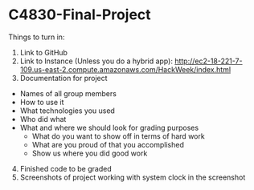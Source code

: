 # C4830-Final-Project

Things to turn in: 

1) Link to GitHub
2) Link to Instance (Unless you do a hybrid app): http://ec2-18-221-7-109.us-east-2.compute.amazonaws.com/HackWeek/index.html 
3) Documentation for project
  - Names of all group members
  - How to use it
  - What technologies you used 
  - Who did what
  - What and where we should look for grading purposes
    - What do you want to show off in terms of hard work 
    - What are you proud of that you accomplished 
    - Show us where you did good work 
4) Finished code to be graded 
5) Screenshots of project working with system clock in the screenshot
